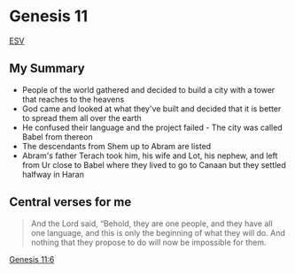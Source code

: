 # Genesis 11

[ESV](https://www.biblegateway.com/passage/?search=genesis+11&version=ESV)

## My Summary
- People of the world gathered and decided to build a city with a tower that reaches to the heavens
- God came and looked at what they've built and decided that it is better to spread them all over the earth
- He confused their language and the project failed - The city was called Babel from thereon
- The descendants from Shem up to Abram are listed
- Abram's father Terach took him, his wife and Lot, his nephew, and left from Ur close to Babel where they lived to go
  to Canaan but they settled halfway in Haran

## Central verses for me
> And the Lord said, “Behold, they are one people, and they have all one language, and this is only the beginning of
what they will do. And nothing that they propose to do will now be impossible for them.

[Genesis 11:6](https://www.biblegateway.com/passage/?search=Genesis+11%3A6&version=ESV)

